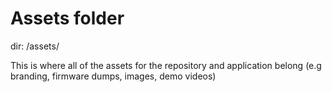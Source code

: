 # Assets folder

dir: /assets/

This is where all of the assets for the repository and application belong (e.g branding, firmware dumps, images, demo videos)